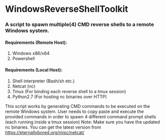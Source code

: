 # WindowsReverseShellToolkit
### A script to spawn multiple(4) CMD reverse shells to a remote Windows system.
#### Requirements (Remote Host):
1. Windows x86/x64
2. Powershell

#### Requirements (Local Host):
1. Shell interpreter (Bash/sh etc.)
2. Netcat (nc)
3. Tmux (For binding each reverse shell to a tmux session)
4. Python2.7 (For hosting nc binaries over HTTP)

This script works by generating CMD commands to be executed on the remote Windows system. User needs to copy paste and execute the provided commands in order to spawn 4 different command prompt shells (each running inside a tmux session)
Note: Make sure you have the updated nc binaries. You can get the latest version from https://eternallybored.org/misc/netcat/
